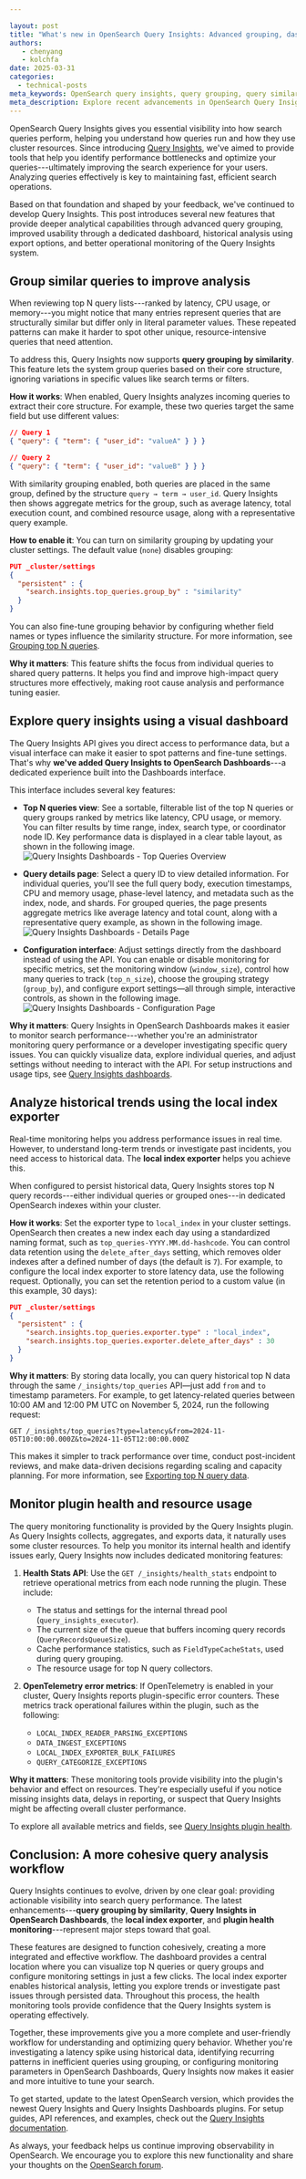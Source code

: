 ```yaml
---

layout: post
title: "What's new in OpenSearch Query Insights: Advanced grouping, dashboards, and historical analysis"
authors:
   - chenyang
   - kolchfa
date: 2025-03-31
categories:
  - technical-posts
meta_keywords: OpenSearch query insights, query grouping, query similarity, query dashboards, search performance, query optimization, query latency, search analytics, resource monitoring, OpenSearch Dashboards
meta_description: Explore recent advancements in OpenSearch Query Insights, featuring query grouping by similarity, a dedicated OpenSearch Dashboards plugin for visualization and configuration, a local index exporter for historical analysis, and new plugin health monitoring capabilities.
---
```


OpenSearch Query Insights gives you essential visibility into how search queries perform, helping you understand how queries run and how they use cluster resources. Since introducing [Query Insights](https://opensearch.org/blog/query-insights/), we've aimed to provide tools that help you identify performance bottlenecks and optimize your queries---ultimately improving the search experience for your users. Analyzing queries effectively is key to maintaining fast, efficient search operations.

Based on that foundation and shaped by your feedback, we've continued to develop Query Insights. This post introduces several new features that provide deeper analytical capabilities through advanced query grouping, improved usability through a dedicated dashboard, historical analysis using export options, and better operational monitoring of the Query Insights system.

## Group similar queries to improve analysis

When reviewing top N query lists---ranked by latency, CPU usage, or memory---you might notice that many entries represent queries that are structurally similar but differ only in literal parameter values. These repeated patterns can make it harder to spot other unique, resource-intensive queries that need attention.

To address this, Query Insights now supports **query grouping by similarity**. This feature lets the system group queries based on their core structure, ignoring variations in specific values like search terms or filters.

**How it works**: When enabled, Query Insights analyzes incoming queries to extract their core structure. For example, these two queries target the same field but use different values:

```json
// Query 1
{ "query": { "term": { "user_id": "valueA" } } }

// Query 2
{ "query": { "term": { "user_id": "valueB" } } }
```

With similarity grouping enabled, both queries are placed in the same group, defined by the structure `query → term → user_id`. Query Insights then shows aggregate metrics for the group, such as average latency, total execution count, and combined resource usage, along with a representative query example.

**How to enable it**: You can turn on similarity grouping by updating your cluster settings. The default value (`none`) disables grouping:

```json
PUT _cluster/settings
{
  "persistent" : {
    "search.insights.top_queries.group_by" : "similarity"
  }
}
```

You can also fine-tune grouping behavior by configuring whether field names or types influence the similarity structure. For more information, see [Grouping top N queries](https://opensearch.org/docs/latest/observing-your-data/query-insights/grouping-top-n-queries/).

**Why it matters**: This feature shifts the focus from individual queries to shared query patterns. It helps you find and improve high-impact query structures more effectively, making root cause analysis and performance tuning easier.

## Explore query insights using a visual dashboard

The Query Insights API gives you direct access to performance data, but a visual interface can make it easier to spot patterns and fine-tune settings. That's why **we've added Query Insights to OpenSearch Dashboards**---a dedicated experience built into the Dashboards interface.

This interface includes several key features:

- **Top N queries view**: See a sortable, filterable list of the top N queries or query groups ranked by metrics like latency, CPU usage, or memory. You can filter results by time range, index, search type, or coordinator node ID. Key performance data is displayed in a clear table layout, as shown in the following image.  
   ![Query Insights Dashboards - Top Queries Overview](/assets/media/blog-images/2025-03-31-query-insights-updates/top-queries-overview.png)

- **Query details page**: Select a query ID to view detailed information. For individual queries, you'll see the full query body, execution timestamps, CPU and memory usage, phase-level latency, and metadata such as the index, node, and shards. For grouped queries, the page presents aggregate metrics like average latency and total count, along with a representative query example, as shown in the following image.  
   ![Query Insights Dashboards - Details Page](/assets/media/blog-images/2025-03-31-query-insights-updates/top-queries-details.png)

- **Configuration interface**: Adjust settings directly from the dashboard instead of using the API. You can enable or disable monitoring for specific metrics, set the monitoring window (`window_size`), control how many queries to track (`top_n_size`), choose the grouping strategy (`group_by`), and configure export settings—all through simple, interactive controls, as shown in the following image.  
   ![Query Insights Dashboards - Configuration Page](/assets/media/blog-images/2025-03-31-query-insights-updates/query-insights-dashboards-config.png)

**Why it matters**: Query Insights in OpenSearch Dashboards makes it easier to monitor search performance---whether you're an administrator monitoring query performance or a developer investigating specific query issues. You can quickly visualize data, explore individual queries, and adjust settings without needing to interact with the API. For setup instructions and usage tips, see [Query Insights dashboards](https://opensearch.org/docs/latest/observing-your-data/query-insights/query-insights-dashboard/).

## Analyze historical trends using the local index exporter

Real-time monitoring helps you address performance issues in real time. However, to understand long-term trends or investigate past incidents, you need access to historical data. The **local index exporter** helps you achieve this.

When configured to persist historical data, Query Insights stores top N query records---either individual queries or grouped ones---in dedicated OpenSearch indexes within your cluster.

**How it works**: Set the exporter type to `local_index` in your cluster settings. OpenSearch then creates a new index each day using a standardized naming format, such as `top_queries-YYYY.MM.dd-hashcode`. You can control data retention using the `delete_after_days` setting, which removes older indexes after a defined number of days (the default is `7`). For example, to configure the local index exporter to store latency data, use the following request. Optionally, you can set the retention period to a custom value (in this example, 30 days):

```json
PUT _cluster/settings
{
  "persistent" : {
    "search.insights.top_queries.exporter.type" : "local_index",
    "search.insights.top_queries.exporter.delete_after_days" : 30
  }
}
```

**Why it matters**: By storing data locally, you can query historical top N data through the same `/_insights/top_queries` API—just add `from` and `to` timestamp parameters. For example, to get latency-related queries between 10:00 AM and 12:00 PM UTC on November 5, 2024, run the following request:

```
GET /_insights/top_queries?type=latency&from=2024-11-05T10:00:00.000Z&to=2024-11-05T12:00:00.000Z
```

This makes it simpler to track performance over time, conduct post-incident reviews, and make data-driven decisions regarding scaling and capacity planning. For more information, see [Exporting top N query data](https://opensearch.org/docs/latest/observing-your-data/query-insights/top-n-queries/#exporting-top-n-query-data).

## Monitor plugin health and resource usage

The query monitoring functionality is provided by the Query Insights plugin. As Query Insights collects, aggregates, and exports data, it naturally uses some cluster resources. To help you monitor its internal health and identify issues early, Query Insights now includes dedicated monitoring features:

1. **Health Stats API**: Use the `GET /_insights/health_stats` endpoint to retrieve operational metrics from each node running the plugin. These include:
   - The status and settings for the internal thread pool (`query_insights_executor`).
   - The current size of the queue that buffers incoming query records (`QueryRecordsQueueSize`).
   - Cache performance statistics, such as `FieldTypeCacheStats`, used during query grouping.
   - The resource usage for top N query collectors.

2. **OpenTelemetry error metrics**: If OpenTelemetry is enabled in your cluster, Query Insights reports plugin-specific error counters. These metrics track operational failures within the plugin, such as the following:
   - `LOCAL_INDEX_READER_PARSING_EXCEPTIONS`
   - `DATA_INGEST_EXCEPTIONS`
   - `LOCAL_INDEX_EXPORTER_BULK_FAILURES`
   - `QUERY_CATEGORIZE_EXCEPTIONS`

**Why it matters**: These monitoring tools provide visibility into the plugin's behavior and effect on resources. They're especially useful if you notice missing insights data, delays in reporting, or suspect that Query Insights might be affecting overall cluster performance.

To explore all available metrics and fields, see [Query Insights plugin health](https://opensearch.org/docs/latest/observing-your-data/query-insights/health/).

## Conclusion: A more cohesive query analysis workflow

Query Insights continues to evolve, driven by one clear goal: providing actionable visibility into search query performance. The latest enhancements---**query grouping by similarity**, **Query Insights in OpenSearch Dashboards**, the **local index exporter**, and **plugin health monitoring**---represent major steps toward that goal.

These features are designed to function cohesively, creating a more integrated and effective workflow. The dashboard provides a central location where you can visualize top N queries or query groups and configure monitoring settings in just a few clicks. The local index exporter enables historical analysis, letting you explore trends or investigate past issues through persisted data. Throughout this process, the health monitoring tools provide confidence that the Query Insights system is operating effectively.

Together, these improvements give you a more complete and user-friendly workflow for understanding and optimizing query behavior. Whether you're investigating a latency spike using historical data, identifying recurring patterns in inefficient queries using grouping, or configuring monitoring parameters in OpenSearch Dashboards, Query Insights now makes it easier and more intuitive to tune your search.

To get started, update to the latest OpenSearch version, which provides the newest Query Insights and Query Insights Dashboards plugins. For setup guides, API references, and examples, check out the [Query Insights documentation](https://opensearch.org/docs/latest/observing-your-data/query-insights/index/). 

As always, your feedback helps us continue improving observability in OpenSearch. We encourage you to explore this new functionality and share your thoughts on the [OpenSearch forum](https://forum.opensearch.org/).
